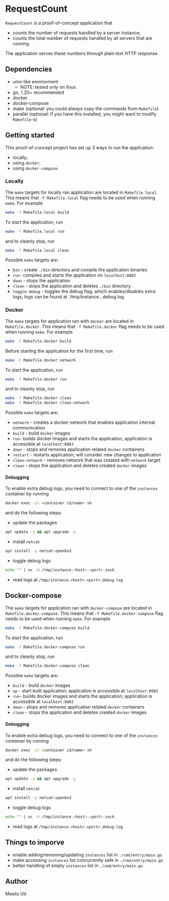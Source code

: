 # RequestCount

`RequestCount` is a proof-of-concept application that
* counts the number of requests handled by a server instance;
* counts the total number of requests handled by all servers that are running.

The application serves these numbers through plain text HTTP response.

## Dependencies

* unix-like environment
	* NOTE: tested only on linux.
* go, 1.20+ recommended
* docker
* docker-compose
* make (optional: you could always copy the commands from `Makefile`)
* parallel (optional: if you have this installed, you might want to modify `Makefile`-s)

## Getting started

This proof-of-concept project has set up 3 ways to run the application:
* locally;
* using `docker`;
* using `docker-compose`.

### Locally

The `make` targets for locally ran application are located in `Makefile.local`.
This means that `-f Makefile.local` flag needs to be used when running `make`.
For example

```sh
make -f Makefile.local build
```

To start the application, run
```sh
make -f Makefile.local run
```
and to cleanly stop, run
```sh
make -f Makefile.local clean
```

Possible `make` targets are:

* `bin` - create `./bin` directory and compile the application binaries
* `run`- compiles and starts the application on `localhost:8083`
* `down` - stops the application
* `clean` - stops the application and deletes `./bin` directory 
* `toggle-debug` - toggles the debug flag, which enables/disables extra logs; logs can be found at `/tmp/instance.<host>.<port>.debug.log

### Docker

The `make` targets for application ran with `docker` are located in `Makefile.docker`.
This means that `-f Makefile.docker` flag needs to be used when running `make`.
For example

```sh
make -f Makefile.docker build
```

Before starting the application for the first time, run
```sh
make -f Makefile.docker network
```
To start the application, run
```sh
make -f Makefile.docker run
```
and to cleanly stop, run
```sh
make -f Makefile.docker clean
make -f Makefile.docker clean-network
```

Possible `make` targets are:

* `network` - creates a docker network that enables application internal communication
* `build` - build `docker` images
* `run`- builds docker images and starts the application; application is accessible at `localhost:8083`
* `down` - stops and removes application related `docker` containers
* `restart` - restarts application; will consider new changes to application
* `clean-network` - removes network that was created with `network` target
* `clean` - stops the application and deletes created `docker` images

#### Debugging

To enable extra debug logs, you need to connect to one of the `instances` container by running
```sh
docker exec -it <container id/name> sh
```
and do the following steps:
* update the packages
```sh
apt update -y && apt upgrade -y
```
* install `netcat`
```sh
apt install -y netcat-openbsd
```
* toggle debug logs
```sh
echo "" | nc -U /tmp/instance.<host>.<port>.sock
```
* read logs at `/tmp/instance.<host>.<port>.debug.log`

## Docker-compose

The `make` targets for application ran with `docker-compose` are located in `Makefile.docker-compose`.
This means that `-f Makefile.docker-compose` flag needs to be used when running `make`.
For example

```sh
make -f Makefile.docker-compose build
```

To start the application, run
```sh
make -f Makefile.docker-compose run
```
and to cleanly stop, run
```sh
make -f Makefile.docker-compose clean
```

Possible `make` targets are:

* `build` - build `docker` images
* `up` - start built application; application is accessible at `localhost:8083`
* `run`- builds docker images and starts the application; application is accessible at `localhost:8083`
* `down` - stops and removes application related `docker` containers
* `clean` - stops the application and deletes created `docker` images

#### Debugging

To enable extra debug logs, you need to connect to one of the `instances` container by running
```sh
docker exec -it <container id/name> sh
```
and do the following steps:
* update the packages
```sh
apt update -y && apt upgrade -y
```
* install `netcat`
```sh
apt install -y netcat-openbsd
```
* toggle debug logs
```sh
echo "" | nc -U /tmp/instance.<host>.<port>.sock
```
* read logs at `/tmp/instance.<host>.<port>.debug.log`

## Things to imporve

* enable adding/removing/updating `instances` list in `./cmd/entry/main.go`
* make accessing `instances` list concurrently safe in `./cmd/entry/main.go`
* better handling of empty `instances` list in `./cmd/entry/main.go`

## Author

Meelis Utt